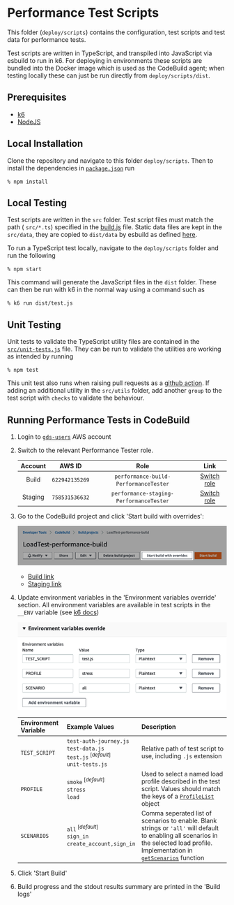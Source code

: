 # Performance Test Scripts

This folder (`deploy/scripts`) contains the configuration, test scripts and test data for performance tests.

Test scripts are written in TypeScript, and transpiled into JavaScript via esbuild to run in k6. For deploying in environments these scripts are bundled into the Docker image which is used as the CodeBuild agent; when testing locally these can just be run directly from `deploy/scripts/dist`.

## Prerequisites

- [k6](https://k6.io/docs/getting-started/installation)
- [NodeJS](https://nodejs.org/en/download/)

## Local Installation
Clone the repository and navigate to this folder `deploy/scripts`. Then to install the dependencies in [`package.json`](package.json) run

```console
% npm install
```

## Local Testing
Test scripts are written in the `src` folder. Test script files must match the path ( `src/*.ts`) specified in the [build.js](build.js#L7) file. Static data files are kept in the `src/data`, they are copied to `dist/data` by esbuild as defined [here](build.js#L18-L25).

To run a TypeScript test locally, navigate to the `deploy/scripts` folder and run the following

```console
% npm start
```
This command will generate the JavaScript files in the `dist` folder. These can then be run with k6 in the normal way using a command such as

```console
% k6 run dist/test.js
```

## Unit Testing
Unit tests to validate the TypeScript utility files are contained in the [`src/unit-tests.js`](src/unit-tests.ts) file. They can be run to validate the utilities are working as intended by running

```console
% npm test
```

This unit test also runs when raising pull requests as a [github action](../../.github/workflows/push.yml). If adding an additional utility in the `src/utils` folder, add another `group` to the test script with `checks` to validate the behaviour.

## Running Performance Tests in CodeBuild
1.  Login to [`gds-users`](https://gds-users.signin.aws.amazon.com/console) AWS account

2. Switch to the relevant Performance Tester role.

    |Account|AWS ID|Role|Link|
    |:-:|:-:|:-:|:-:|
    |Build|`622942135269`|`performance-build-PerformanceTester`|[Switch role](https://signin.aws.amazon.com/switchrole?roleName=performance-build-PerformanceTester&account=622942135269)|
    |Staging|`758531536632`|`performance-staging-PerformanceTester`|[Switch role](https://signin.aws.amazon.com/switchrole?roleName=performance-staging-PerformanceTester&account=758531536632)|

3. Go to the CodeBuild project and click 'Start build with overrides':

    !['Start build with overrides' button](docs/start-build-with-overrides.png)

    - [Build link](https://eu-west-2.console.aws.amazon.com/codesuite/codebuild/622942135269/projects/LoadTest-performance-build/builds/start?region=eu-west-2)
    - [Staging link](https://eu-west-2.console.aws.amazon.com/codesuite/codebuild/758531536632/projects/LoadTest-performance-build/builds/start?region=eu-west-2)

4. Update environment variables in the 'Environment variables override' section. All environment variables are available in test scripts in the `__ENV` variable (see [k6 docs](https://k6.io/docs/using-k6/environment-variables/))

    !['Environment variables override' section](docs/environment-variables-override.png)

    |Environment Variable|Example Values|Description|
    |-|-|-|
    |`TEST_SCRIPT`|`test-auth-journey.js`</br>`test-data.js`</br>`test.js`<sup> [_default_]</sup></br>`unit-tests.js`|Relative path of test script to use, including `.js` extension|
    |`PROFILE`|`smoke`<sup> [_default_]</sup></br>`stress`</br>`load`|Used to select a named load profile described in the test script. Values should match the keys of a [`ProfileList`](src/utils/config/load-profiles.ts#L4) object|
    |`SCENARIOS`|`all`<sup> [_default_]</sup></br>`sign_in`</br>`create_account,sign_in`|Comma seperated list of scenarios to enable. Blank strings or `'all'` will default to enabling all scenarios in the selected load profile. Implementation in [`getScenarios`](src/utils/config/load-profiles.ts#L27-L36) function|

5. Click 'Start Build'

6. Build progress and the stdout results summary are printed in the 'Build logs'
